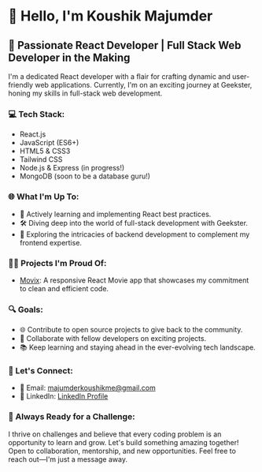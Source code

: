 # 👋 Hello, I'm Koushik Majumder

## 🚀 Passionate React Developer | Full Stack Web Developer in the Making

I'm a dedicated React developer with a flair for crafting dynamic and user-friendly web applications. Currently, I'm on an exciting journey at Geekster, honing my skills in full-stack web development.

### 💻 Tech Stack:

- React.js
- JavaScript (ES6+)
- HTML5 & CSS3
- Tailwind CSS
- Node.js & Express (in progress!)
- MongoDB (soon to be a database guru!)

### 🌐 What I'm Up To:

- 🚀 Actively learning and implementing React best practices.
- 🛠️ Diving deep into the world of full-stack development with Geekster.
- 🌱 Exploring the intricacies of backend development to complement my frontend expertise.

### 👨‍💻 Projects I'm Proud Of:

- [Movix](https://github.com/majumderkoushik/Movix): A responsive React Movie app that showcases my commitment to clean and efficient code.
  

### 🔍 Goals:

- 🌐 Contribute to open source projects to give back to the community.
- 🚀 Collaborate with fellow developers on exciting projects.
- 📚 Keep learning and staying ahead in the ever-evolving tech landscape.

### 🤝 Let's Connect:

- 📧 Email: majumderkoushikme@gmail.com
- 🔗 LinkedIn: [LinkedIn Profile](https://www.linkedin.com/in/koushik-majumder-a972961a2/)
  

### 🌟 Always Ready for a Challenge:

I thrive on challenges and believe that every coding problem is an opportunity to learn and grow. Let's build something amazing together! Open to collaboration, mentorship, and new opportunities. Feel free to reach out—I'm just a message away.
<!--
**majumderkoushik/majumderkoushik** is a ✨ _special_ ✨ repository because its `README.md` (this file) appears on your GitHub profile.

Here are some ideas to get you started:

- 🔭 I’m currently working on ...
- 🌱 I’m currently learning ...
- 👯 I’m looking to collaborate on ...
- 🤔 I’m looking for help with ...
- 💬 Ask me about ...
- 📫 How to reach me: ...
- 😄 Pronouns: ...
- ⚡ Fun fact: ...
-->
